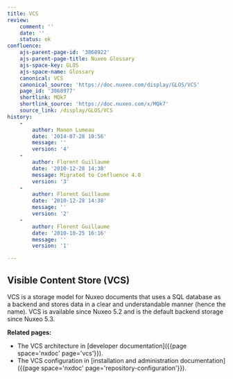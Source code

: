 ```yaml
---
title: VCS
review:
    comment: ''
    date: ''
    status: ok
confluence:
    ajs-parent-page-id: '3868922'
    ajs-parent-page-title: Nuxeo Glossary
    ajs-space-key: GLOS
    ajs-space-name: Glossary
    canonical: VCS
    canonical_source: 'https://doc.nuxeo.com/display/GLOS/VCS'
    page_id: '3868977'
    shortlink: MQk7
    shortlink_source: 'https://doc.nuxeo.com/x/MQk7'
    source_link: /display/GLOS/VCS
history:
    - 
        author: Manon Lumeau
        date: '2014-07-28 10:56'
        message: ''
        version: '4'
    - 
        author: Florent Guillaume
        date: '2010-12-28 14:38'
        message: Migrated to Confluence 4.0
        version: '3'
    - 
        author: Florent Guillaume
        date: '2010-12-28 14:38'
        message: ''
        version: '2'
    - 
        author: Florent Guillaume
        date: '2010-10-25 16:16'
        message: ''
        version: '1'

---
```

## Visible Content Store (VCS)

VCS is a storage model for Nuxeo documents that uses a SQL database as a backend and stores data in a clear and understandable manner (hence the name). VCS is available since Nuxeo 5.2 and is the default backend storage since Nuxeo 5.3.

**Related pages:**

*   The VCS architecture in&nbsp;[developer documentation]({{page space='nxdoc' page='vcs'}}).
*   The VCS configuration in [installation and administration documentation]({{page space='nxdoc' page='repository-configuration'}}).